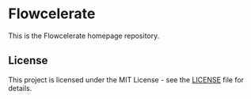 # Flowcelerate
This is the Flowcelerate homepage repository.

## License

This project is licensed under the MIT License - see the [LICENSE](LICENSE) file for details.

